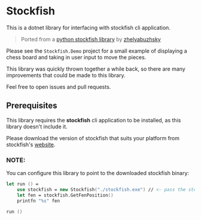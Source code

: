 # Stockfish

This is a dotnet library for interfacing with stockfish cli application.

> Ported from a [python stockfish library](https://github.com/zhelyabuzhsky/stockfish/)
> by [zhelyabuzhsky](https://github.com/zhelyabuzhsky)

Please see the `Stockfish.Demo` project for a small example of displaying a chess board and taking in user input to move the pieces.

This library was quickly thrown together a while back, so there are many improvements that could be made to this library.

Feel free to open issues and pull requests.

## Prerequisites
This library requires the **stockfish** cli application to be installed, as this library doesn't include it.

Please download the version of stockfish that suits your platform from stockfish's [website](https://stockfishchess.org/download/).

### NOTE:
You can configure this library to point to the downloaded stockfish binary:
```Fsharp
let run () =
	use stockfish = new Stockfish("./stockfish.exe") // <- pass the stockfish binary file path
	let fen = stockfish.GetFenPosition()
	printfn "%s" fen

run ()
```
